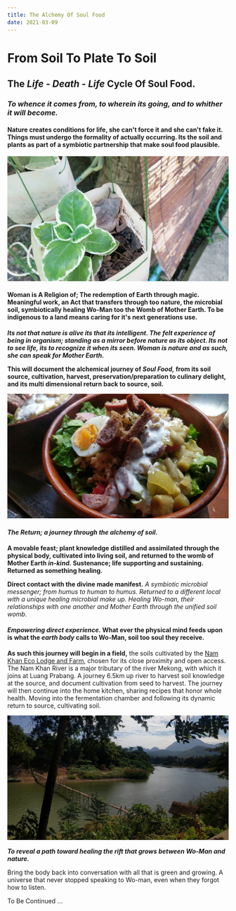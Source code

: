 ```yaml
---
title: The Alchemy Of Soul Food
date: 2021-03-09
---
```


# From Soil To Plate To Soil

## The *Life - Death - Life* Cycle Of Soul Food.

### *To whence it comes from, to wherein its going, and to whither it will become.*

#### Nature creates conditions for life, she can't force it and she can't fake it. Things must undergo the formality of actually occurring. Its the soil and plants as part of a symbiotic partnership that make soul food plausible.

![Growing Green](./soilToSoulFoodImages/frogPot.jpg)

#### Woman is A Religion of; The redemption of Earth through magic. Meaningful work, an Act that transfers through too nature, the microbial soil, symbiotically healing Wo-Man too the Womb of Mother Earth. To be indigenous to a land means caring for it's next generations use.

***Its not that nature is alive its that its intelligent. The felt experience of being in organism; standing as a mirror before nature as its object. Its not to see life, its to recognize it when its seen. Woman is nature and as such, she can speak for Mother Earth.***

**This will document the alchemical journey of *Soul Food,* from its soil source, cultivation, harvest, preservation/preparation to culinary delight, and its multi dimensional return back to source, soil.**

![Soul Food](./soilToSoulFoodImages/soulFood01.jpg)

#### *The Return; a journey through the alchemy of soil.*

**A movable feast; plant knowledge distilled and assimilated through the physical body, cultivated into living soil, and returned to the womb of Mother Earth *in-kind.* Sustenance; life supporting and sustaining. Returned as something healing.**

**Direct contact with the divine made manifest.**
*A symbiotic microbial messenger; from humus to human to humus. Returned to a different local with a unique healing microbial make up. Healing Wo-man, their relationships with one another and Mother Earth through the unified soil womb.*

#### *Empowering direct experience.* What ever the physical mind feeds upon is what the *earth body* calls to Wo-Man, soil too soul they receive.

**As such this journey will begin in a field,** the soils cultivated by the [Nam Khan Eco Lodge and Farm,](https://www.namkhanecolodge.com/) chosen for its close proximity and open access. The Nam Khan River is a major tributary of the river Mekong, with which it joins at Luang Prabang. A journey 6.5km up river to harvest soil knowledge at the source, and document cultivation from seed to harvest. The journey will then continue into the home kitchen, sharing recipes that honor whole health. Moving into the fermentation chamber and following its dynamic return to source, cultivating soil.

![Nam Khan River](./soilToSoulFoodImages/bambooBridgeNamKhan01.jpg)

***To reveal a path toward healing the rift that grows between Wo-Man and nature.***

Bring the body back into conversation with all that is green and growing. A universe that never stopped speaking to Wo-man, even when they forgot how to listen.

To Be Continued ...
